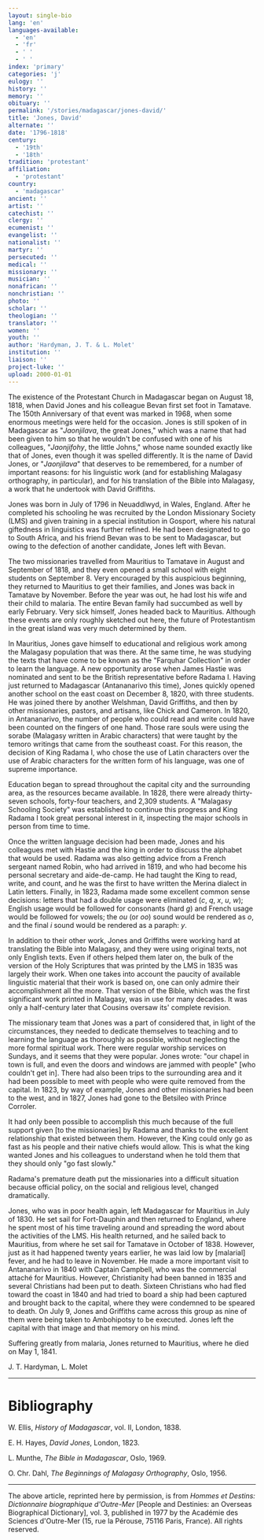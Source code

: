 ```yaml
---
layout: single-bio
lang: 'en'
languages-available:
  - 'en'
  - 'fr'
  - ' '
  - ' '
index: 'primary'
categories: 'j'
eulogy: ''
history: ''
memory: ''
obituary: ''
permalink: '/stories/madagascar/jones-david/'
title: 'Jones, David'
alternate: ''
date: '1796-1818'
century:
  - '19th'
  - '18th'
tradition: 'protestant'
affiliation:
  - 'protestant'
country:
  - 'madagascar'
ancient: ''
artist: ''
catechist: ''
clergy: ''
ecumenist: ''
evangelist: ''
nationalist: ''
martyr: ''
persecuted: ''
medical: ''
missionary: ''
musician: ''
nonafrican: ''
nonchristian: ''
photo: ''
scholar: ''
theologian: ''
translator: ''
women: ''
youth: ''
author: 'Hardyman, J. T. & L. Molet'
institution: ''
liaison: ''
project-luke: ''
upload: 2000-01-01
---
```



The existence of the Protestant Church in Madagascar began on August 18, 1818, when David Jones and his colleague Bevan first set foot in Tamatave. The 150th Anniversary of that event was marked in 1968, when some enormous meetings were held for the occasion. Jones is still spoken of in Madagascar as "*Jaonjilava*, the great Jones," which was a name that had been given to him so that he wouldn't be confused with one of his colleagues, "*Jaonjifohy*, the little Johns," whose name sounded exactly like that of Jones, even though it was spelled differently. It is the name of David Jones, or "*Jaonjilava*" that deserves to be remembered, for a number of important reasons: for his linguistic work (and for establishing Malagasy orthography, in particular), and for his translation of the Bible into Malagasy, a work that he undertook with David Griffiths.

Jones was born in July of 1796 in Neuaddlwyd, in Wales, England. After he completed his schooling he was recruited by the London Missionary Society (LMS) and given training in a special institution in Gosport, where his natural giftedness in linguistics was further refined. He had been designated to go to South Africa, and his friend Bevan was to be sent to Madagascar, but owing to the defection of another candidate, Jones left with Bevan.

The two missionaries travelled from Mauritius to Tamatave in August and September of 1818, and they even opened a small school with eight students on September 8. Very encouraged by this auspicious beginning, they returned to Mauritius to get their families, and Jones was back in Tamatave by November. Before the year was out, he had lost his wife and their child to malaria. The entire Bevan family had succumbed as well by early February. Very sick himself, Jones headed back to Mauritius. Although these events are only roughly sketched out here, the future of Protestantism in the great island was very much determined by them.

In Mauritius, Jones gave himself to educational and religious work among the Malagasy population that was there. At the same time, he was studying the texts that have come to be known as the "Farquhar Collection" in order to learn the language. A new opportunity arose when James Hastie was nominated and sent to be the British representative before Radama I.
Having just returned to Madagascar (Antananarivo this time), Jones quickly opened another school on the east coast on December 8, 1820, with three students. He was joined there by another Welshman, David Griffiths, and then by other missionaries, pastors, and artisans, like Chick and Cameron. In 1820, in Antananarivo, the number of people who could read and write could have been counted on the fingers of one hand. Those rare souls were using the sorabe (Malagasy written in Arabic characters) that were taught by the temoro writings that came from the southeast coast. For this reason, the decision of King Radama I, who chose the use of Latin characters over the use of Arabic characters for the written form of his language, was one of supreme importance.

Education began to spread throughout the capital city and the surrounding area, as the resources became available. In 1828, there were already thirty-seven schools, forty-four teachers, and 2,309 students. A "Malagasy Schooling Society" was established to continue this progress and King Radama I took great personal interest in it, inspecting the major schools in person from time to time.

Once the written language decision had been made, Jones and his colleagues met with Hastie and the king in order to discuss the alphabet that would be used. Radama was also getting advice from a French sergeant named Robin, who had arrived in 1819, and who had become his personal secretary and aide-de-camp. He had taught the King to read, write, and count, and he was the first to have written the Merina dialect in Latin letters. Finally, in 1823, Radama made some excellent common sense decisions: letters that had a double usage were eliminated (*c*, *q*, *x*, *u*, *w*); English usage would be followed for consonants (hard *g*) and French usage would be followed for vowels; the *ou* (or *oo*) sound would be rendered as *o*, and the final *i* sound would be rendered as a paraph: *y*.

In addition to their other work, Jones and Griffiths were working hard at translating the Bible into Malagasy, and they were using original texts, not only English texts. Even if others helped them later on, the bulk of the version of the Holy Scriptures that was printed by the LMS in 1835 was largely their work. When one takes into account the paucity of available linguistic material that their work is based on, one can only admire their accomplishment all the more. That version of the Bible, which was the first significant work printed in Malagasy, was in use for many decades. It was only a half-century later that Cousins oversaw its' complete revision.

The missionary team that Jones was a part of considered that, in light of the circumstances, they needed to dedicate themselves to teaching and to learning the language as thoroughly as possible, without neglecting the more formal spiritual work. There were regular worship services on Sundays, and it seems that they were popular. Jones wrote: "our chapel in town is full, and even the doors and windows are jammed with people" [who couldn't get in]. There had also been trips to the surrounding area and it had been possible to meet with people who were quite removed from the capital. In 1823, by way of example, Jones and other missionaries had been to the west, and in 1827, Jones had gone to the Betsileo with Prince Corroler.

It had only been possible to accomplish this much because of the full support given [to the missionaries] by Radama and thanks to the excellent relationship that existed between them. However, the King could only go as fast as his people and their native chiefs would allow. This is what the king wanted Jones and his colleagues to understand when he told them that they should only "go fast slowly."

Radama's premature death put the missionaries into a difficult situation because official policy, on the social and religious level, changed dramatically.

Jones, who was in poor health again, left Madagascar for Mauritius in July of 1830. He set sail for Fort-Dauphin and then returned to England, where he spent most of his time traveling around and spreading the word about the activities of the LMS. His health returned, and he sailed back to Mauritius, from where he set sail for Tamatave in October of 1838. However, just as it had happened twenty years earlier, he was laid low by [malarial] fever, and he had to leave in November. He made a more important visit to Antananarivo in 1840 with Captain Campbell, who was the commercial attaché for Mauritius. However, Christianity had been banned in 1835 and several Christians had been put to death. Sixteen Christians who had fled toward the coast in 1840 and had tried to board a ship had been captured and brought back to the capital, where they were condemned to be speared to death. On July 9, Jones and Griffiths came across this group as nine of them were being taken to Ambohipotsy to be executed. Jones left the capital with that image and that memory on his mind.

Suffering greatly from malaria, Jones returned to Mauritius, where he died on May 1, 1841.

J. T. Hardyman, L. Molet

---

# Bibliography

W. Ellis, *History of Madagascar*, vol. II, London, 1838.

E. H. Hayes, *David Jones*, London, 1823.

L. Munthe, *The Bible in Madagascar*, Oslo, 1969.

O. Chr. Dahl, *The Beginnings of Malagasy Orthography*, Oslo, 1956.

---

The above article, reprinted here by permission, is from *Hommes et Destins: Dictionnaire biographique d'Outre-Mer* [People and Destinies: an Overseas Biographical Dictionary], vol. 3, published in 1977 by the Académie des Sciences d'Outre-Mer (15, rue la Pérouse, 75116 Paris, France). All rights reserved.